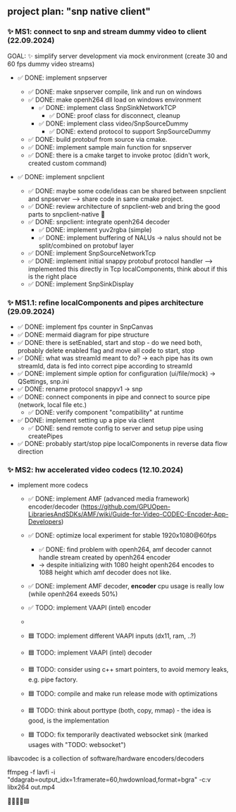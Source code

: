 ## project plan: "snp native client"

### ✨ MS1: connect to snp and stream dummy video to client (22.09.2024)  

GOAL: ✨ simplify server development via mock environment (create 30 and 60 fps dummy video streams)

* ✅ DONE: implement snpserver
  * ✅ DONE: make snpserver compile, link and run on windows
  * ✅ DONE: make openh264 dll load on windows environment  
    * ✅ DONE: implement class SnpSinkNetworkTCP
      * ✅ DONE: proof class for disconnect, cleanup  
    * ✅ DONE: implement class video/SnpSourceDummy  
      * ✅ DONE: extend protocol to support SnpSourceDummy 
  * ✅ DONE: build protobuf from source via cmake.
  * ✅ DONE: implement sample main function for snpserver
  * ✅ DONE: there is a cmake target to invoke protoc (didn't work, created custom command)
  
* ✅ DONE: implement snpclient
  * ✅ DONE: maybe some code/ideas can be shared between snpclient and snpserver
    --> share code in same cmake project.
  * ✅ DONE: review architecture of snpclient-web and bring the good parts to snpclient-native 🚀
  * ✅ DONE: snpclient: integrate openh264 decoder 
    * ✅ DONE: implement yuv2rgba (simple)
    * ✅ DONE: implement buffering of NALUs -> nalus should not be split/combined on protobuf layer
  * ✅ DONE: implement SnpSourceNetworkTcp
  * ✅ DONE: implement initial snappy protobuf protocol handler 
       --> implemented this directly in Tcp localComponents, think about if this is the right place
  * ✅ DONE: implement SnpSinkDisplay

### ✨ MS1.1: refine localComponents and pipes architecture (29.09.2024)
  * ✅ DONE: implement fps counter in SnpCanvas
  * ✅ DONE: mermaid diagram for pipe structure 
  * ✅ DONE: there is setEnabled, start and stop - do we need both, probably delete enabled flag
             and move all code to start, stop
  * ✅ DONE: what was streamId meant to do? -> each pipe has its own streamId, data is 
             fed into correct pipe according to streamId
  * ✅ DONE: implement simple option for configuration (ui/file/mock) -> QSettings, snp.ini
  * ✅ DONE: rename protocol snappyv1 -> snp
  * ✅ DONE: connect components in pipe and connect to source pipe (network, local file etc.)
    * ✅ DONE: verify component "compatibility" at runtime
  * ✅ DONE: implement setting up a pipe via client 
    * ✅ DONE: send remote config to server and setup pipe using createPipes  
  * ✅ DONE: probably start/stop pipe localComponents in reverse data flow direction   

### ✨ MS2: hw accelerated video codecs (12.10.2024)
* implement more codecs
  * ✅ DONE: implement AMF (advanced media framework) encoder/decoder (https://github.com/GPUOpen-LibrariesAndSDKs/AMF/wiki/Guide-for-Video-CODEC-Encoder-App-Developers)
  * ✅ DONE: optimize local experiment for stable 1920x1080@60fps  
    * ✅ DONE: find problem with openh264, amf decoder cannot handle stream created by openh264 encoder  
    * -> despite initializing with 1080 height openh264 encodes to 1088 height which amf decoder does not like.  
  * ✅ DONE: implement AMF decoder, **encoder** cpu usage is really low (while openh264 exeeds 50%)  
  * ✅ TODO: implement VAAPI (intel) encoder
  * 
  * 🟦 TODO: implement different VAAPI inputs (dx11, ram, ..?) 
  * 🟦 TODO: implement VAAPI (intel) decoder  
  

  * 🟦 TODO: consider using c++ smart pointers, to avoid memory leaks, e.g. pipe factory.
  * 🟦 TODO: compile and make run release mode with optimizations
  * 🟦 TODO: think about porttype (both, copy, mmap) - the idea is good, is the implementation
  * 🟦 TODO: fix temporarily deactivated websocket sink (marked usages with "TODO: websocket")
 
libavcodec is a collection of software/hardware encoders/decoders

ffmpeg -f lavfi -i "ddagrab=output_idx=1:framerate=60,hwdownload,format=bgra" -c:v libx264 out.mp4

🔲✅❎❌🟩